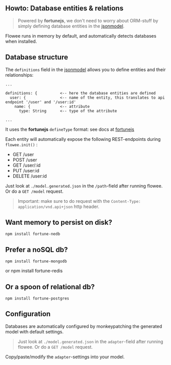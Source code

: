 ## Howto: Database entities & relations

> Powered by __fortunejs__, we don't need to worry about ORM-stuff by simply defining database entities in the [jsonmodel](https://github.com/coderofsalvation/flowee/blob/master/test/model.js).

Flowee runs in memory by default, and automatically detects databases when installed.

## Database structure

The `definitions` field in the [jsonmodel](https://github.com/coderofsalvation/flowee/blob/master/test/model.js) allows you to define entities and their relationships:

    ...

    definitions: {          <-- here the database entities are defined
      user: {               <-- name of the entity, this translates to api endpoint '/user' and '/user:id'
        name: {             <-- attribute 
          type: String      <-- type of the attribute

    ...

It uses the __fortunejs__ `defineType` format: see docs at [fortunejs](http://fortunejs.com/)

Each entity will automatically expose the following REST-endpoints during `flowee.init()` :

* GET /user
* POST /user
* GET /user/:id
* PUT /user:id
* DELETE /user:id
  
Just look at `./model.generated.json` in the `/path`-field after running flowee.
Or do a `GET /model` request.

> Important: make sure to do request with the `Content-Type: application/vnd.api+json` http header.

## Want memory to persist on disk?

    npm install fortune-nedb 
    
## Prefer a noSQL db?

    npm install fortune-mongodb 
    
or 
    npm install fortune-redis 

## Or a spoon of relational db?

    npm install fortune-postgres

## Configuration 

Databases are automatically configured by monkeypatching the generated model with default settings.

> Just look at `./model.generated.json` in the `adapter`-field after running flowee.
> Or do a `GET /model` request.

Copy/paste/modify the `adapter`-settings into your model.
